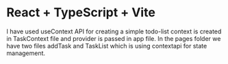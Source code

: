 # React + TypeScript + Vite
I have used useContext API for creating a simple todo-list
context is created in TaskContext file and provider is passed in app file.
In the pages folder we have two files addTask and TaskList which is using contextapi for state management.
